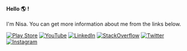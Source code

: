 #### Hello :earth_americas: ! 

I'm Nisa. You can get more information about me from the links below.

[![Play Store](https://img.shields.io/badge/-PlayStore-ffffff?style=flat&logo=googleplay&logoColor=000000)](https://play.google.com/store/apps/dev?id=6411367502435954294) [![YouTube](https://img.shields.io/badge/-YouTube-ffffff?style=flat&logo=YouTube&logoColor=eb2f06)](https://www.youtube.com/NisaEfendioğlu) [![LinkedIn](https://img.shields.io/badge/-LinkedIn-ffffff?style=flat&logo=linkedin&logoColor=0984e3)](https://www.linkedin.com/in/nisaefendioglu) [![StackOverflow](https://img.shields.io/badge/-StackOverflow-ffffff?style=flat&logo=StackOverflow)](https://stackoverflow.com/users/11902787/nisa-efendioglu) [![Twitter](https://img.shields.io/badge/-Twitter-ffffff?style=flat&logo=Twitter)](https://twitter.com/nisaefendioglu) [![Instagram](https://img.shields.io/badge/-Instagram-ffffff?style=flat&logo=Instagram)](https://instagram.com/nisaefendiogluu)
